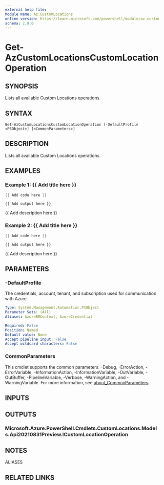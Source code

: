 ```yaml
---
external help file:
Module Name: Az.CustomLocations
online version: https://learn.microsoft.com/powershell/module/az.customlocations/get-azcustomlocationscustomlocationoperation
schema: 2.0.0
---
```


# Get-AzCustomLocationsCustomLocationOperation

## SYNOPSIS
Lists all available Custom Locations operations.

## SYNTAX

```
Get-AzCustomLocationsCustomLocationOperation [-DefaultProfile <PSObject>] [<CommonParameters>]
```

## DESCRIPTION
Lists all available Custom Locations operations.

## EXAMPLES

### Example 1: {{ Add title here }}
```powershell
{{ Add code here }}
```

```output
{{ Add output here }}
```

{{ Add description here }}

### Example 2: {{ Add title here }}
```powershell
{{ Add code here }}
```

```output
{{ Add output here }}
```

{{ Add description here }}

## PARAMETERS

### -DefaultProfile
The credentials, account, tenant, and subscription used for communication with Azure.

```yaml
Type: System.Management.Automation.PSObject
Parameter Sets: (All)
Aliases: AzureRMContext, AzureCredential

Required: False
Position: Named
Default value: None
Accept pipeline input: False
Accept wildcard characters: False
```

### CommonParameters
This cmdlet supports the common parameters: -Debug, -ErrorAction, -ErrorVariable, -InformationAction, -InformationVariable, -OutVariable, -OutBuffer, -PipelineVariable, -Verbose, -WarningAction, and -WarningVariable. For more information, see [about_CommonParameters](http://go.microsoft.com/fwlink/?LinkID=113216).

## INPUTS

## OUTPUTS

### Microsoft.Azure.PowerShell.Cmdlets.CustomLocations.Models.Api20210831Preview.ICustomLocationOperation

## NOTES

ALIASES

## RELATED LINKS

